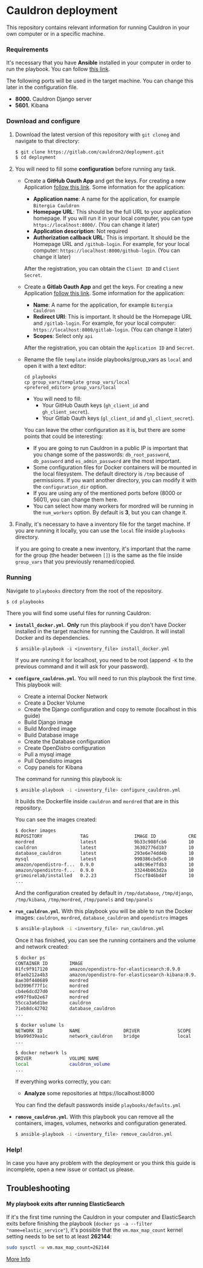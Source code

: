 # Cauldron deployment

This repository contains relevant information for running Cauldron in your own computer or in a specific machine.


### Requirements

It's necessary that you have **Ansible** installed in your computer in order to run the playbook. You can follow [this link](https://docs.ansible.com/ansible/latest/installation_guide/).

The following ports will be used in the target machine. You can change this later in the configuration file.
   
  - **8000.** Cauldron Django server
  - **5601.** Kibana
  

### Download and configure

1. Download the latest version of this repository with `git cloneg` and navigate to that directory:
     ```bash
    $ git clone https://gitlab.com/cauldron2/deployment.git
    $ cd deployment 
    ```

2. You will need to fill some **configuration** before running any task.

    - Create a **GitHub Oauth App** and get the keys. For creating a new Application [follow this link](https://developer.github.com/apps/building-oauth-apps/creating-an-oauth-app/). Some information for the application:
        - **Application name**: A name for the application, for example `Bitergia Cauldron`
        - **Homepage URL**: This should be the full URL to your application homepage. If you will run it in your local computer, you can type `https://localhost:8000/`. (You can change it later)
        - **Application description**: Not required
        - **Authorization callback URL**: This is important. It should be the Homepage URL and `/github-login`. For example, for your local computer: `https://localhost:8000/github-login`. (You can change it later)
        
        After the registration, you can obtain the `Client ID` and `Client Secret`.
        
    - Create a **Gitlab Oauth App** and get the keys. For creating a new Application [follow this link](https://docs.gitlab.com/ee/integration/oauth_provider.html#adding-an-application-through-the-profile). Some information for the application:
        - **Name**: A name for the application, for example `Bitergia Cauldron`
        - **Redirect URI**: This is important. It should be the Homepage URL and `/gitlab-login`. For example, for your local computer: `https://localhost:8000/gitlab-login`. (You can change it later)
        - **Scopes**: Select only `api`
        
        After the registration, you can obtain the `Application ID` and `Secret`.

    - Rename the file `template` inside playbooks/group_vars  as `local` and open it with a text editor: 
        ```
        cd playbooks
        cp group_vars/template group_vars/local
        <prefered_editor> group_vars/local
        ```
        - You will need to fill:
          - Your GitHub Oauth keys (`gh_client_id` and `gh_client_secret`).
          - Your Gitlab Oauth keys (`gl_client_id` and `gl_client_secret`).
        
        You can leave the other configuration as it is, but there are some points that could be interesting:
        - If you are going to run Cauldron in a public IP is important that you change some of the passwords: `db_root_password`, `db_password` and `es_admin_password` are the most important.
        - Some configuration files for Docker containers will be mounted in the local filesystem. The default directory is `/tmp` because of permissions. If you want another directory, you can modify it with the `configuration_dir` option. 
        - If you are using any of the mentioned ports before (8000 or 5601), you can change them here. 
        - You can select how many workers for mordred will be running in the `num_workers` option. By default is **3**, but you can change it.

3. Finally, it's necessary to have a inventory file for the target machine. If you are running it locally, you can use the `local` file inside `playbooks` directory. 

    If you are going to create a new inventory, it's important that the name for the group (the header between `[]`) is the same as  the file inside `group_vars` that you previously renamed/copied.

### Running
Navigate to `playbooks` directory from the root of the repository.

```
$ cd playbooks
```
There you will find some useful files for running Cauldron:

- **`install_docker.yml`**. **Only** run this playbook if you don't have Docker installed in the target machine for running the Cauldron. It will install Docker and its dependencies.
    ```
    $ ansible-playbook -i <inventory_file> install_docker.yml 
    ```
    If you are running it for localhost, you need to be root (append `-K` to the previous command and it will ask for your password). 

- **`configure_cauldron.yml`**. You will need to run this playbook the first time. This playbook will:
    - Create a internal Docker Network
    - Create a Docker Volume
    - Create the Django configuration and copy to remote (localhost in this guide)
    - Build Django image 
    - Build Mordred image
    - Build Database image
    - Create the Database configuration
    - Create OpenDistro configuration
    - Pull a mysql image
    - Pull Opendistro images
    - Copy panels for Kibana

    The command for running this playbook is:
    ```bash
    $ ansible-playbook -i <inventory_file> configure_cauldron.yml
    ```
    It builds the Dockerfile inside `cauldron` and `mordred` that are in this repository.
    
    You can see the images created:
    ```bash
    $ docker images
    REPOSITORY              TAG                 IMAGE ID            CREATED             SIZE
    mordred                 latest              9b33c908fcb6        10 seconds ago      922MB
    cauldron                latest              36302776d1b7        10 seconds ago      1.08GB
    database_cauldron       latest              293e6e74dd4b        10 seconds ago      553MB
    mysql                   latest              990386cbd5c0        10 seconds ago      443MB
    amazon/opendistro-f...  0.9.0               a48c96e7fdb3        10 seconds ago      774MB
    amazon/opendistro-f...  0.9.0               33244b063d2a        10 seconds ago      443MB
    grimoirelab/installed   0.2.23              f5ccf846bd4f        10 seconds ago      889MB
    ...
    ```
    And the configuration created by default in `/tmp/database`, `/tmp/django`, `/tmp/kibana`, `/tmp/mordred`, `/tmp/panels` and `tmp/panels`
- **`run_cauldron.yml`**. With this playbook you will be able to run the Docker images: `cauldron`, `mordred`, `database_cauldron` and `opendistro` images
    ```bash
    $ ansible-playbook -i <inventory_file> run_cauldron.yml
    ```
    Once it has finished, you can see the running containers and the volume and network created:
    ```bash
    $ docker ps
    CONTAINER ID        IMAGE                                              COMMAND                  CREATED             STATUS              PORTS                                                      NAMES
    81fc9f917120        amazon/opendistro-for-elasticsearch:0.9.0          "/usr/local/bin/dock…"   5 hours ago         Up 5 hours          0.0.0.0:9200->9200/tcp, 0.0.0.0:9600->9600/tcp, 9300/tcp   elastic_service
    0faeb212a4b3        amazon/opendistro-for-elasticsearch-kibana:0.9.0   "/usr/local/bin/kiba…"   5 hours ago         Up 5 hours          0.0.0.0:5601->5601/tcp                                     kibana_service
    8ae30f440689        mordred                                            "python3 manager.py"     5 hours ago         Up 5 hours                                                                     mordred_service_3
    bd3996f77f1c        mordred                                            "python3 manager.py"     5 hours ago         Up 5 hours                                                                     mordred_service_2
    cb4e6dcd27d0        mordred                                            "python3 manager.py"     5 hours ago         Up 5 hours                                                                     mordred_service_1
    e997f0a02e67        mordred                                            "python3 manager.py"     5 hours ago         Up 5 hours                                                                     mordred_service_0
    55cca3a6d1be        cauldron                                           "/entrypoint.sh"         5 hours ago         Up 2 hours          0.0.0.0:80->8000/tcp                                       cauldron_service
    71eb8dc42702        database_cauldron                                  "/entrypoint.sh"         5 hours ago         Up 5 hours          0.0.0.0:3306->3306/tcp                                     db_cauldron_service
    ...
  
    $ docker volume ls
    NETWORK ID          NAME                DRIVER              SCOPE
    b9a99d39aa1c        network_cauldron    bridge              local
    ...

    $ docker network ls
    DRIVER              VOLUME NAME
    local               cauldron_volume
    ...
    ```
    If everything works correctly, you can:
    
    - **Analyze** some repositories at https://localhost:8000
    
    You can find the default passwords inside `playbooks/defaults.yml`

- **`remove_cauldron.yml`**. With this playbook you can remove all the containers, images, volumes, networks and configuration generated.

    ```bash
    $ ansible-playbook -i <inventory_file> remove_cauldron.yml
    ```

### Help!

In case you have any problem with the deployment or you think this guide is incomplete, open a new issue or contact us please.


## Troubleshooting

#### My playbook exits after running ElasticSearch
If it's the first time running the Cauldron in your computer and ElasticSearch exits before finishing the playbook (`docker ps -a --filter "name=elastic_service"`), it's possible that the `vm.max_map_count` kernel setting needs to be set to at least **262144**:

```bash
sudo sysctl -w vm.max_map_count=262144
```
[More Info](https://www.elastic.co/guide/en/elasticsearch/reference/current/docker.html#docker-cli-run-prod-mode)